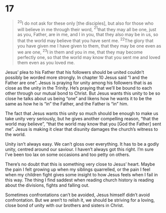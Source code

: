 # 17
>$^{20}$I do not ask for these only [the disciples], but also for those who will believe in me through their word, $^{21}$that they may all be one, just as you, Father, are in me, and I in you, that they also may be in us, so that the world may believe that you have sent me. $^{22}$The glory that you have given me I have given to them, that they may be one even as we are one, $^{23}$I in them and you in me, that they may become perfectly one, so that the world may know that you sent me and loved them even as you loved me.

Jesus’ plea to his Father that his followers should be united couldn’t possibly be worded more strongly. In chapter 10 Jesus said “I and the Father are one”. Jesus is praying for unity among his followers that is as close as the unity in the Trinity. He’s praying that we’ll be bound to each other through our mutual bond to Christ. But Jesus wants this unity to be so close he talks about us being “one” and likens how he wants it to be the same as how he is “in” the Father, and the Father is “in” him. 

The fact that Jesus wants this unity so much should be enough to make us take unity very seriously, but he gives another compelling reason, “that the world may believe”, “that the world may know that you [God the Father] sent me”. Jesus is making it clear that disunity damages the church’s witness to the world. 

Unity isn’t always easy. We can’t gloss over everything. It has to be a godly unity, centred around our saviour. I haven’t always got this right. I’m sure I’ve been too lax on some occasions and too petty on others. 

There’s no doubt that this is something very close to Jesus’ heart. Maybe the pain I felt growing up when my siblings quarrelled, or the pain I feel when my children fight gives some insight to how Jesus feels when I fail in this way. The thing I find saddest when reading church history is reading about the divisions, fights and falling out. 

Sometimes confrontations can’t be avoided, Jesus himself didn’t avoid confrontation. But we aren’t to relish it, we should be striving for a loving, close bond of unity with our brothers and sisters in Christ.